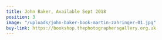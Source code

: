 ```yaml
---
title: John Baker, Available Sept 2018
position: 3
image: "/uploads/john-baker-book-martin-zahringer-01.jpg"
buy-link: https://bookshop.thephotographersgallery.org.uk
---
```


